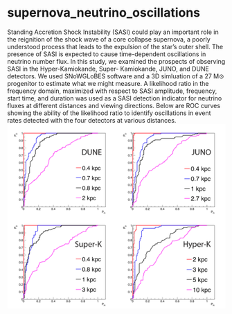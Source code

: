 # supernova_neutrino_oscillations
Standing Accretion Shock Instability (SASI) could play an important role in the reignition of the shock wave of a core collapse supernova, a poorly understood process that leads to the expulsion of the star’s outer shell. The presence of SASI is expected to cause time-dependent oscillations in neutrino number flux. In this study, we examined the prospects of observing SASI in the Hyper-Kamiokande, Super- Kamiokande, JUNO, and DUNE detectors. We used SNoWGLoBES software and a 3D simluation of a 27 M⊙ progenitor to estimate what we might measure. A likelihood ratio in the frequency domain, maximized with respect to SASI amplitude, frequency, start time, and duration was used as a SASI detection indicator for neutrino fluxes at different distances and viewing directions. Below are ROC curves showing the ability of the likelihood ratio to identify oscillations in event rates detected with the four detectors at various distances.  
![alt text](https://github.com/aryilbechtel/supernova_neutrino_oscillations/blob/main/plots/ROC_all.png)
